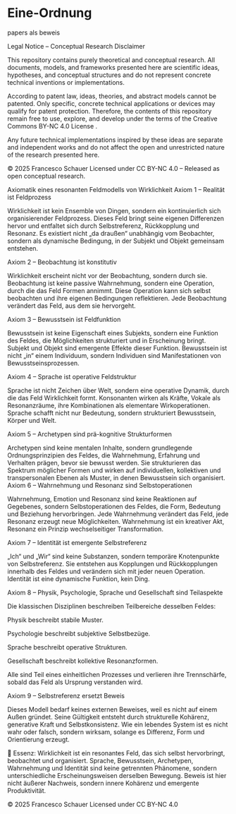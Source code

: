 # Eine-Ordnung
papers als beweis

Legal Notice – Conceptual Research Disclaimer

This repository contains purely theoretical and conceptual research.
All documents, models, and frameworks presented here are scientific ideas, hypotheses, and conceptual structures and do not represent concrete technical inventions or implementations.

According to patent law, ideas, theories, and abstract models cannot be patented. Only specific, concrete technical applications or devices may qualify for patent protection.
Therefore, the contents of this repository remain free to use, explore, and develop under the terms of the Creative Commons BY-NC 4.0 License
.

Any future technical implementations inspired by these ideas are separate and independent works and do not affect the open and unrestricted nature of the research presented here.

© 2025 Francesco Schauer Licensed under CC BY-NC 4.0 – Released as open conceptual research.


Axiomatik eines resonanten Feldmodells von Wirklichkeit
Axiom 1 – Realität ist Feldprozess

Wirklichkeit ist kein Ensemble von Dingen, sondern ein kontinuierlich sich organisierender Feldprozess. Dieses Feld bringt seine eigenen Differenzen hervor und entfaltet sich durch Selbstreferenz, Rückkopplung und Resonanz. Es existiert nicht „da draußen“ unabhängig vom Beobachter, sondern als dynamische Bedingung, in der Subjekt und Objekt gemeinsam entstehen.

Axiom 2 – Beobachtung ist konstitutiv

Wirklichkeit erscheint nicht vor der Beobachtung, sondern durch sie. Beobachtung ist keine passive Wahrnehmung, sondern eine Operation, durch die das Feld Formen annimmt. Diese Operation kann sich selbst beobachten und ihre eigenen Bedingungen reflektieren. Jede Beobachtung verändert das Feld, aus dem sie hervorgeht.

Axiom 3 – Bewusstsein ist Feldfunktion

Bewusstsein ist keine Eigenschaft eines Subjekts, sondern eine Funktion des Feldes, die Möglichkeiten strukturiert und in Erscheinung bringt. Subjekt und Objekt sind emergente Effekte dieser Funktion. Bewusstsein ist nicht „in“ einem Individuum, sondern Individuen sind Manifestationen von Bewusstseinsprozessen.

Axiom 4 – Sprache ist operative Feldstruktur

Sprache ist nicht Zeichen über Welt, sondern eine operative Dynamik, durch die das Feld Wirklichkeit formt. Konsonanten wirken als Kräfte, Vokale als Resonanzräume, ihre Kombinationen als elementare Wirkoperationen. Sprache schafft nicht nur Bedeutung, sondern strukturiert Bewusstsein, Körper und Welt.

Axiom 5 – Archetypen sind prä-kognitive Strukturformen

Archetypen sind keine mentalen Inhalte, sondern grundlegende Ordnungsprinzipien des Feldes, die Wahrnehmung, Erfahrung und Verhalten prägen, bevor sie bewusst werden. Sie strukturieren das Spektrum möglicher Formen und wirken auf individuellen, kollektiven und transpersonalen Ebenen als Muster, in denen Bewusstsein sich organisiert.
Axiom 6 – Wahrnehmung und Resonanz sind Selbstoperationen

Wahrnehmung, Emotion und Resonanz sind keine Reaktionen auf Gegebenes, sondern Selbstoperationen des Feldes, die Form, Bedeutung und Beziehung hervorbringen. Jede Wahrnehmung verändert das Feld, jede Resonanz erzeugt neue Möglichkeiten. Wahrnehmung ist ein kreativer Akt, Resonanz ein Prinzip wechselseitiger Transformation.

Axiom 7 – Identität ist emergente Selbstreferenz

„Ich“ und „Wir“ sind keine Substanzen, sondern temporäre Knotenpunkte von Selbstreferenz. Sie entstehen aus Kopplungen und Rückkopplungen innerhalb des Feldes und verändern sich mit jeder neuen Operation. Identität ist eine dynamische Funktion, kein Ding.

Axiom 8 – Physik, Psychologie, Sprache und Gesellschaft sind Teilaspekte

Die klassischen Disziplinen beschreiben Teilbereiche desselben Feldes:

Physik beschreibt stabile Muster.

Psychologie beschreibt subjektive Selbstbezüge.

Sprache beschreibt operative Strukturen.

Gesellschaft beschreibt kollektive Resonanzformen.

Alle sind Teil eines einheitlichen Prozesses und verlieren ihre Trennschärfe, sobald das Feld als Ursprung verstanden wird.

Axiom 9 – Selbstreferenz ersetzt Beweis

Dieses Modell bedarf keines externen Beweises, weil es nicht auf einem Außen gründet. Seine Gültigkeit entsteht durch strukturelle Kohärenz, generative Kraft und Selbstkonsistenz. Wie ein lebendes System ist es nicht wahr oder falsch, sondern wirksam, solange es Differenz, Form und Orientierung erzeugt.

📍 Essenz:
Wirklichkeit ist ein resonantes Feld, das sich selbst hervorbringt, beobachtet und organisiert. Sprache, Bewusstsein, Archetypen, Wahrnehmung und Identität sind keine getrennten Phänomene, sondern unterschiedliche Erscheinungsweisen derselben Bewegung. Beweis ist hier nicht äußerer Nachweis, sondern innere Kohärenz und emergente Produktivität.

© 2025 Francesco Schauer
Licensed under CC BY-NC 4.0
